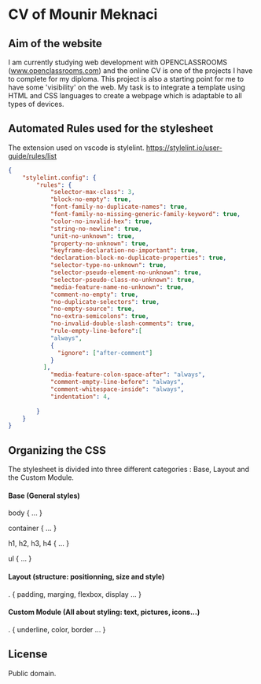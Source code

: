 # CV of Mounir Meknaci

## Aim of the website
I am currently studying web development with OPENCLASSROOMS (www.openclassrooms.com) and the online CV is one of the projects I have to complete for my diploma. This project is also a starting point for me to have some 'visibility' on the web.
My task is to integrate a template using HTML and CSS languages to create a webpage which is adaptable to all types of devices.

## Automated Rules used for the stylesheet
The extension used on vscode is stylelint.
https://stylelint.io/user-guide/rules/list
```json
{
    "stylelint.config": {
        "rules": {
            "selector-max-class": 3,
            "block-no-empty": true,
            "font-family-no-duplicate-names": true,
            "font-family-no-missing-generic-family-keyword": true,
            "color-no-invalid-hex": true,
            "string-no-newline": true,
            "unit-no-unknown": true,
            "property-no-unknown": true,
            "keyframe-declaration-no-important": true,
            "declaration-block-no-duplicate-properties": true,
            "selector-type-no-unknown": true,
            "selector-pseudo-element-no-unknown": true,
            "selector-pseudo-class-no-unknown": true,
            "media-feature-name-no-unknown": true,
            "comment-no-empty": true,
            "no-duplicate-selectors": true,
            "no-empty-source": true,
            "no-extra-semicolons": true,
            "no-invalid-double-slash-comments": true,
            "rule-empty-line-before":[
            "always",
            {
              "ignore": ["after-comment"]
            }
          ],
            "media-feature-colon-space-after": "always",
            "comment-empty-line-before": "always",
            "comment-whitespace-inside": "always",
            "indentation": 4,
            
        }
    }
}
```

## Organizing the CSS
The stylesheet is divided into three different categories : Base, Layout and the Custom Module.
#### Base (General styles)

body { ... }

container { ... }

h1, h2, h3, h4 { ... }

ul { ... }

#### Layout (structure: positionning, size and style)

. {
    padding,
    marging,
    flexbox,
    display
    ...
}

#### Custom Module (All about styling: text, pictures, icons...)
. {
    underline,
    color,
    border
    ...
}

## License
Public domain.